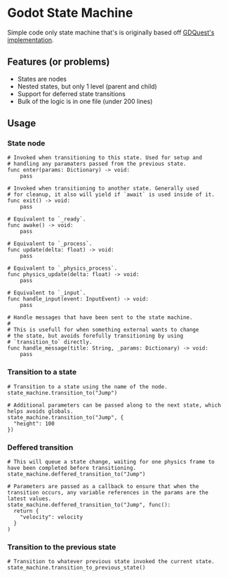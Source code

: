 # Godot State Machine

Simple code only state machine that's is originally based off [GDQuest's implementation](https://www.gdquest.com/tutorial/godot/design-patterns/finite-state-machine/).

## Features (or problems)

- States are nodes
- Nested states, but only 1 level (parent and child)
- Support for deferred state transitions
- Bulk of the logic is in one file (under 200 lines)

## Usage

### State node
```gdscript
# Invoked when transitioning to this state. Used for setup and
# handling any paramaters passed from the previous state.
func enter(params: Dictionary) -> void:
	pass

# Invoked when transitioning to another state. Generally used
# for cleanup, it also will yield if `await` is used inside of it.
func exit() -> void:
	pass

# Equivalent to `_ready`.
func awake() -> void:
	pass

# Equivalent to `_process`.
func update(delta: float) -> void:
	pass

# Equivalent to `_physics_process`.
func physics_update(delta: float) -> void:
	pass

# Equivalent to `_input`.
func handle_input(event: InputEvent) -> void:
	pass

# Handle messages that have been sent to the state machine.
#
# This is usefull for when something external wants to change
# the state, but avoids forefully transitioning by using
# `transition_to` directly.
func handle_message(title: String, _params: Dictionary) -> void:
	pass

```

### Transition to a state

```gdscript
# Transition to a state using the name of the node.
state_machine.transition_to("Jump")

# Additional parameters can be passed along to the next state, which helps avoids globals.
state_machine.transition_to("Jump", {
  "height": 100
})
```

### Deffered transition

```gdscript
# This will queue a state change, waiting for one physics frame to have been completed before transitioning.
state_machine.deffered_transition_to("Jump")

# Parameters are passed as a callback to ensure that when the transition occurs, any variable references in the params are the latest values.
state_machine.deffered_transition_to("Jump", func():
  return {
    "velocity": velocity
  }
)
```

### Transition to the previous state

```gdscript
# Transition to whatever previous state invoked the current state.
state_machine.transition_to_previous_state()
```
